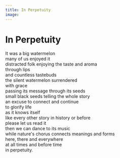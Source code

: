 ```yaml
---
title: In Perpetuity
image:
---
```


# In Perpetuity

<div class="aphorism-text">

It was a big watermelon  <br/>
many of us enjoyed it  <br/>
distracted folk enjoying the taste and aroma  <br/>
through lips  <br/>
and countless tastebuds  <br/>
the silent watermelon surrendered  <br/>
with grace  <br/>
passing its message through its seeds  <br/>
small black seeds telling the whole story  <br/>
an excuse to connect and continue  <br/>
to glorify life  <br/>
as it knows itself  <br/>
like every other story in history or before  <br/>
please let us read it  <br/>
then we can dance to its music  <br/>
while nature's chorus connects meanings and forms  <br/>
here, there and everywhere  <br/>
at all times and before time  <br/>
in perpetuity.<br/>

</div>